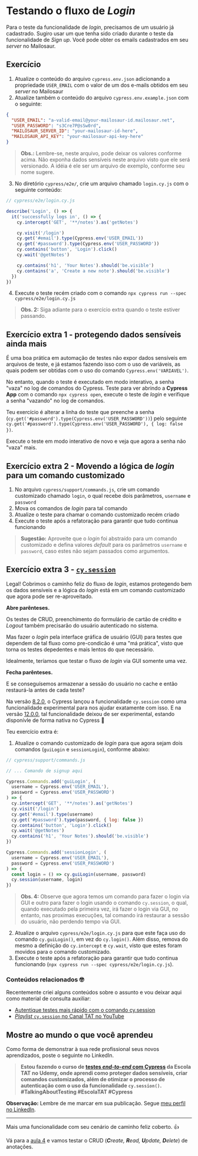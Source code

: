 # Testando o fluxo de _Login_

Para o teste da funcionalidade de _login_, precisamos de um usuário já cadastrado. Sugiro usar um que tenha sido criado durante o teste da funcionalidade de _Sign up_. Você pode obter os emails cadastrados em seu _server_ no Mailosaur.

## Exercício

1. Atualize o conteúdo do arquivo `cypress.env.json` adicionando a propriedade `USER_EMAIL` com o valor de um dos e-mails obtidos em seu _server_ no Mailosaur
2. Atualize também o conteúdo do arquivo `cypress.env.example.json` com o seguinte:

```json
{
  "USER_EMAIL": "a-valid-email@your-mailosaur-id.mailosaur.net",
  "USER_PASSWORD": "s3Cre7P@sSw0rd",
  "MAILOSAUR_SERVER_ID": "your-mailosaur-id-here",
  "MAILOSAUR_API_KEY": "your-mailosaur-api-key-here"
}
```

> **Obs.:** Lembre-se, neste arquivo, pode deixar os valores conforme acima. Não exponha dados sensíveis neste arquivo visto que ele será versionado. A idéia é ele ser um arquivo de exemplo, conforme seu nome sugere.

3. No diretório `cypress/e2e/`, crie um arquivo chamado `login.cy.js` com o seguinte conteúdo:

```js
// cypress/e2e/login.cy.js

describe('Login', () => {
  it('successfully logs in', () => {
    cy.intercept('GET', '**/notes').as('getNotes')

    cy.visit('/login')
    cy.get('#email').type(Cypress.env('USER_EMAIL'))
    cy.get('#password').type(Cypress.env('USER_PASSWORD'))
    cy.contains('button', 'Login').click()
    cy.wait('@getNotes')

    cy.contains('h1', 'Your Notes').should('be.visible')
    cy.contains('a', 'Create a new note').should('be.visible')
  })
})

```

4. Execute o teste recém criado com o comando `npx cypress run --spec cypress/e2e/login.cy.js`

> **Obs. 2:** Siga adiante para o exercício extra quando o teste estiver passando.

## Exercício extra 1 - protegendo dados sensíveis ainda mais

É uma boa prática em automação de testes não expor dados sensíveis em arquivos de teste, e já estamos fazendo isso com o uso de variáveis, as quais podem ser obtidas com o uso do comando `Cypress.env('VARIAVEL')`.

No entanto, quando o teste é executado em modo interativo, a senha "vaza" no log de comandos do Cypress. Teste para ver abrindo a __Cypress App__ com o comando `npx cypress open`, execute o teste de _login_ e verifique a senha "vazando" no log de comandos.

Teu exercício é alterar a linha do teste que preenche a senha (`cy.get('#password').type(Cypress.env('USER_PASSWORD'))`) pelo seguinte `cy.get('#password').type(Cypress.env('USER_PASSWORD'), { log: false })`.

Execute o teste em modo interativo de novo e veja que agora a senha não "vaza" mais.

## Exercício extra 2 - Movendo a lógica de _login_ para um comando customizado

1. No arquivo `cypress/support/commands.js`, crie um comando customizado chamado `login`, o qual recebe dois parâmetros, `username` e `password`
2. Mova os comandos de _login_ para tal comando
3. Atualize o teste para chamar o comando customizado recém criado
4. Execute o teste após a refatoração para garantir que tudo continua funcionando

> **Sugestão:** Aproveite que o _login_ foi abstraído para um comando customizado e defina valores _default_ para os parâmetros `username` e `password`, caso estes não sejam passados como argumentos.

## Exercício extra 3 - [`cy.session`](https://docs.cypress.io/api/commands/session)

Legal! Cobrimos o caminho feliz do fluxo de _login_, estamos protegendo bem os dados sensíveis e a lógica do _login_ está em um comando customizado que agora pode ser re-aproveitado.

**Abre parênteses.**

Os testes de CRUD, preenchimento do formulário de cartão de crédito e _Logout_ também precisarão do usuário autenticado no sistema.

Mas fazer o _login_ pela interface gráfica de usuário (GUI) para testes que dependem de tal fluxo como pre-condicão é uma "má prática", visto que torna os testes depedentes e mais lentos do que necessário.

Idealmente, teríamos que testar o fluxo de _login_ via GUI somente uma vez.

**Fecha parênteses.**

E se conseguísemos armazenar a sessão do usuário no cache e então restaurá-la antes de cada teste?

Na versão [8.2.0](https://docs.cypress.io/guides/references/changelog#8-2-0), o Cypress lançou a funcionalidade `cy.session` como uma funcionalidade experimental para nos ajudar exatamente com isso. E na versão [12.0.0](https://docs.cypress.io/guides/references/changelog#12-0-0), tal funcionalidade deixou de ser experimental, estando disponívle de forma nativa no Cypress 🎊

Teu exercício extra é:

1. Atualize o comando customizado de _login_ para que agora sejam dois comandos (`guiLogin` e `sessionLogin`), conforme abaixo:

```js
// cypress/support/commands.js

// ... Comando de signup aqui

Cypress.Commands.add('guiLogin', (
  username = Cypress.env('USER_EMAIL'),
  password = Cypress.env('USER_PASSWORD')
) => {
  cy.intercept('GET', '**/notes').as('getNotes')
  cy.visit('/login')
  cy.get('#email').type(username)
  cy.get('#password').type(password, { log: false })
  cy.contains('button', 'Login').click()
  cy.wait('@getNotes')
  cy.contains('h1', 'Your Notes').should('be.visible')
})

Cypress.Commands.add('sessionLogin', (
  username = Cypress.env('USER_EMAIL'),
  password = Cypress.env('USER_PASSWORD')
) => {
  const login = () => cy.guiLogin(username, password)
  cy.session(username, login)
})

```

> **Obs. 4:** Observe que agora temos um comando para fazer o login via GUI e outro para fazer o login usando o comando `cy.session`, o qual, quando executado pela primeira vez, irá fazer o login via GUI, no entanto, nas proximas execuções, tal comando irá restaurar a sessão do usuário, não perdendo tempo via GUI.

2. Atualize o arquivo `cypress/e2e/login.cy.js` para que este faça uso do comando `cy.guiLogin()`, em vez do `cy.login()`. Além disso, remova do mesmo a definição do `cy.intercept` e `cy.wait`, visto que estes foram movidos para o comando customizado.
3. Execute o teste após a refatoração para garantir que tudo continua funcionando (`npx cypress run --spec cypress/e2e/login.cy.js`).

### Conteúdos relacionados 🤓

Recentemente criei alguns conteúdos sobre o assunto e vou deixar aqui como material de consulta auxiliar:

- [Autentique testes mais rápido com o comando cy.session](https://talkingabouttesting.com/2021/08/07/autentique-testes-mais-rapido-com-o-comando-cy-session/)
- [_Playlist_ `cy.session` no Canal TAT no YouTube](https://youtube.com/playlist?list=PL-eblSNRj0QF1RA4fd9FrDVov_uyYfCAL)

## Mostre ao mundo o que você aprendeu

Como forma de demonstrar à sua rede profissional seus novos aprendizados, poste o seguinte no LinkedIn.

> **Estou fazendo o curso de [testes _end-to-end_ com Cypress](https://www.udemy.com/course/testes-end-to-end-com-cypress/?referralCode=BFC58FC7B29F2F37904D) da Escola TAT no Udemy, onde aprendi como proteger dados sensíveis, criar comandos customizados, além de otimizar o processo de autenticação com o uso da funcionalidade `cy.session()`. #TalkingAboutTesting #EscolaTAT #Cypress**

**Observação:** Lembre de me marcar em sua publicação. Segue [meu perfil no LinkedIn](https://www.linkedin.com/in/walmyr-lima-e-silva-filho).

___

Mais uma funcionalidade com seu cenário de caminho feliz coberto. 👍

Vá para a [aula 4](./4.md) e vamos testar o CRUD (_**C**reate, **R**ead, **U**pdate, **D**elete_) de anotações.
